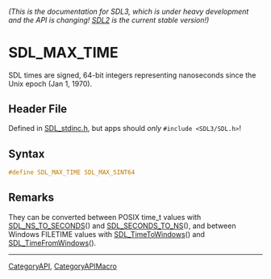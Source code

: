 ###### (This is the documentation for SDL3, which is under heavy development and the API is changing! [SDL2](https://wiki.libsdl.org/SDL2/) is the current stable version!)
# SDL_MAX_TIME

SDL times are signed, 64-bit integers representing nanoseconds since the Unix epoch (Jan 1, 1970).

## Header File

Defined in [SDL_stdinc.h](https://github.com/libsdl-org/SDL/blob/main/include/SDL3/SDL_stdinc.h), but apps should _only_ `#include <SDL3/SDL.h>`!

## Syntax

```c
#define SDL_MAX_TIME SDL_MAX_SINT64
```

## Remarks

They can be converted between POSIX time_t values with
[SDL_NS_TO_SECONDS](SDL_NS_TO_SECONDS)() and
[SDL_SECONDS_TO_NS](SDL_SECONDS_TO_NS)(), and between Windows FILETIME
values with [SDL_TimeToWindows](SDL_TimeToWindows)() and
[SDL_TimeFromWindows](SDL_TimeFromWindows)().

----
[CategoryAPI](CategoryAPI), [CategoryAPIMacro](CategoryAPIMacro)

